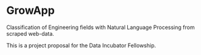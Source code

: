# GrowApp
Classification of Engineering fields with Natural Language Processing from scraped web-data.

This is a project proposal for the Data Incubator Fellowship.

